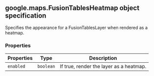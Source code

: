 <h2 id="FusionTablesHeatmap">
google.maps.FusionTablesHeatmap
object specification
</h2><p>Specifies the appearance for a FusionTablesLayer when rendered as a heatmap.</p><h3 id="devsite_header_183">Properties</h3><table summary="object FusionTablesHeatmap - Properties" width="100%">
<thead>
<tr><th>Properties</th>
<th>Type</th>
<th>Description</th>
</tr></thead>
<tbody>
<tr>
<td><code>enabled</code></td>
<td><code>boolean</code></td>
<td>If true, render the layer as a heatmap.</td>
</tr>
</tbody>
</table>